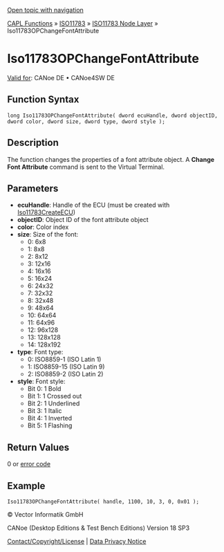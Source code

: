 [Open topic with navigation](../../../../../../CANoeDEFamily.htm#Topics/CAPLFunctions/ISO11783/ISONodeLayer/Functions/CAPLfunctionIso11783OPChangeFontAttr.md)

[CAPL Functions](../../../CAPLfunctions.md) » [ISO11783](../../CAPLfunctionsISO11783Overview.md) » [ISO11783 Node Layer](../CAPLfunctionsISONLOverview.md) » Iso11783OPChangeFontAttribute

# Iso11783OPChangeFontAttribute

[Valid for](../../../../Shared/FeatureAvailability.md):  CANoe DE • CANoe4SW DE

## Function Syntax

```plaintext
long Iso11783OPChangeFontAttribute( dword ecuHandle, dword objectID, dword color, dword size, dword type, dword style );
```

## Description

The function changes the properties of a font attribute object. A **Change Font Attribute** command is sent to the Virtual Terminal.

## Parameters

- **ecuHandle**: Handle of the ECU (must be created with [Iso11783CreateECU](CAPLfunctionIso11783CreateECU.md))
- **objectID**: Object ID of the font attribute object
- **color**: Color index
- **size**: Size of the font:
  - 0: 6x8
  - 1: 8x8
  - 2: 8x12
  - 3: 12x16
  - 4: 16x16
  - 5: 16x24
  - 6: 24x32
  - 7: 32x32
  - 8: 32x48
  - 9: 48x64
  - 10: 64x64
  - 11: 64x96
  - 12: 96x128
  - 13: 128x128
  - 14: 128x192
- **type**: Font type:
  - 0: ISO8859-1 (ISO Latin 1)
  - 1: ISO8859-15 (ISO Latin 9)
  - 2: ISO8859-2 (ISO Latin 2)
- **style**: Font style:
  - Bit 0: 1 Bold
  - Bit 1: 1 Crossed out
  - Bit 2: 1 Underlined
  - Bit 3: 1 Italic
  - Bit 4: 1 Inverted
  - Bit 5: 1 Flashing

## Return Values

0 or [error code](../CAPLfunctionsISONLErrorCodes.md)

## Example

```plaintext
Iso11783OPChangeFontAttribute( handle, 1100, 10, 3, 0, 0x01 );
```

© Vector Informatik GmbH

CANoe (Desktop Editions & Test Bench Editions) Version 18 SP3

[Contact/Copyright/License](../../../../Shared/ContactCopyrightLicense.md) | [Data Privacy Notice](https://www.vector.com/int/en/company/get-info/privacy-policy/)
